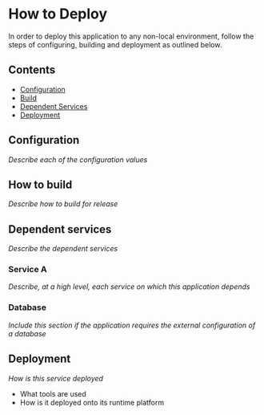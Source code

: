 # How to Deploy
In order to deploy this application to any non-local environment, follow the steps of configuring, building and deployment as outlined below.

## Contents
- [Configuration](#configuration)
- [Build](#how-to-build)
- [Dependent Services](#dependent-services)
- [Deployment](#deployment)

## Configuration
_Describe each of the configuration values_

## How to build
_Describe how to build for release_

## Dependent services
_Describe the dependent services_

### Service A
_Describe, at a high level, each service on which this application depends_

### Database
_Include this section if the application requires the external configuration of a database_

## Deployment
_How is this service deployed_
* What tools are used
* How is it deployed onto its runtime platform